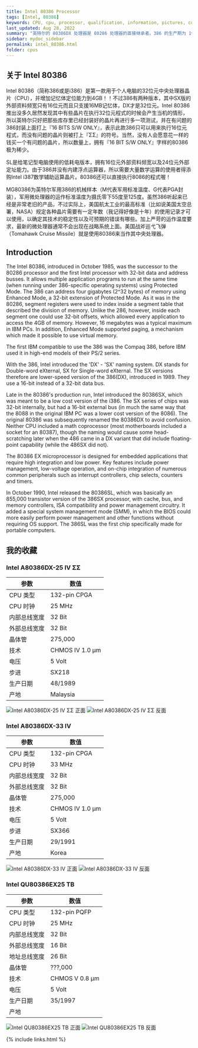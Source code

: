 ```yaml
---
title: Intel 80386 Processor
tags: [Intel, 80386]
keywords: CPU, cpu, processor, qualification, information, pictures, core, frequency, chip packaging, packaging, cpu info, x86, collection, amd, cyrix, harris, ibm, idt, iit, intel, motorola, nec, sgs, sgs-thomson, siemens, ST, signetics, mhs, ti, texas instruments, ulsi, umc, weitek, zilog, 808x, 8085, 8088, 8086, 80188, 80186, 80286, 286, 80386, 386, i386, Am386, 386sx, 386dx, 486, i486, 586, 486sx, 486dx, overdrive, 487, pentium, 586, 5x86, 386dlc, 386slc, 486dx2, mmx, ppro, pentium-pro, pro, athlon, duron, z80, dirk oppelt, dirk, oppelt, engineering, sample, samples
last_updated: Aug 28, 2022
summary: "英特尔的 80386DX 处理器是 80286 处理器的直接继承者。386 的生产期为 1985 年 10 月至 2007 年 9 月。借助386，英特尔终于转向了 32 位微架构，今天仍然可以在最新的 64 位处理器中找到这种架构。DX 处理器上市 3 年后，即 1988 年 6 月，i386SX 处理器开始销售。然而，具有 SX CPU 的计算机系统只有 16 位宽的外部数据总线和 24 位宽的地址总线，因此比具有相同时钟速度的 DX 系统要慢得多。另一方面，可以使用 SX 处理器构建用于办公区域的相对便宜的 PC。386处理器也由AMD、Chips & Technologies、Cyrix、IBM和德州仪器制造。"
sidebar: mydoc_sidebar
permalink: intel_80386.html
folder: cpus
---
```


## 关于 Intel 80386

Intel 80386（简称386或是i386）是第一款用于个人电脑的32位元中央处理器晶片（CPU），并增加记忆体定位能力到4GB！！不过386有两种版本，其中SX版的外部资料频宽只有16位元而且只支援16MB记忆体，DX才是32位元。Intel 80386推出没多久居然发现其中有些晶片在执行32位元程式的时候会产生当机的情形，所以英特尔只好把那些库存里已经封装好的晶片再进行多一项测试，并在有问题的386封装上面打上『16 BITS S/W ONLY』，表示此款386只可以用来执行16位元程式，而没有问题的晶片则被打上『ΣΣ』的符号。当然，没有人会愿意花一样的钱买一个有问题的晶片，所以数量上，拥有『16 BIT S/W ONLY』字样的80386极为稀少。

SL是给笔记型电脑使用的低耗电版本，拥有16位元外部资料频宽以及24位元外部定址能力。由于386并没有内建浮点运算器，所以需要大量数学运算的使用者得添购Intel i387数学辅助运算晶片。80386还可以直接执行8086的程式喔！ 

MG80386为英特尔军用386的机械样本（M代表军用标准温度、G代表PGA封装），军用微处理器的运作标准温度为摄氏零下55度至125度。虽然386听起来已经是非常老旧的产品，不过实际上，美国航太工业的最高标准（比如说美国太空总署，NASA）规定各种晶片需要有一定年数（我记得好像是十年）的使用记录才可以使用，以确定其技术的稳定性以及可预期的错误有哪些。加上严苛的运作温度要求，最新的微处理器通常不会出现在战略系统上面。美国战斧巡弋飞弹（Tomahawk Cruise Missile）就是使用80386来当作其中央处理器。

## Introduction

The Intel 80386, introduced in October 1985, was the successor to the 80286 processor and the first Intel processor with 32-bit data and address busses. It allows multiple application programs to run at the same time (when running under 386-specific operating systems) using Protected Mode. The 386 can address four gigabytes (2^32 bytes) of memory using Enhanced Mode, a 32-bit extension of Protected Mode. As it was in the 80286, segment registers were used to index inside a segment table that described the division of memory. Unlike the 286, however, inside each segment one could use 32-bit offsets, which allowed every application to access the 4GB of memory. However, 16 megabytes was a typical maximum in IBM PCs.
In addition, Enhanced Mode supported paging, a mechanism which made it possible to use virtual memory.
 
The first IBM compatible to use the 386 was the Compaq 386, before IBM used it in high-end models of their PS/2 series.
 
With the 386, Intel introduced the 'DX' - 'SX' naming system. DX stands for Double-word eXternal, SX for Single-word eXternal. The SX versions therefore are lower-speed version of the 386(DX), introduced in 1989. They use a 16-bit instead of a 32-bit data bus.

Late in the 80386's production run, Intel introduced the 80386SX, which was meant to be a low cost version of the i386. The SX series of chips was 32-bit internally, but had a 16-bit external bus (in much the same way that the 8088 in the original IBM PC was a lower cost version of the 8086). The original 80386 was subsequently renamed the 80386DX to avoid confusion. Neither CPU included a math coprocessor (most motherboards included a socket for an 80387), though the naming would cause some head-scratching later when the 486 came in a DX variant that did include floating-point capability (while the 486SX did not).

The 80386 EX microprocessor is designed for embedded applications that require high integration and low power. Key features include power management, low-voltage operation, and on-chip integration of numerous common peripherals such as interrupt controllers, chip selects, counters and timers.

In October 1990, Intel released the 80386SL, which was basically an 855,000 transistor version of the 386SX processor, with cache, bus, and memory controllers, ISA compatibility and power management circuitry. It added a special system management mode (SMM), in which the BIOS could more easily perform power management and other functions without requiring OS support. The 386SL was the first chip specifically made for portable computers.

## 我的收藏

### Intel A80386DX-25 IV ΣΣ

| 参数 | 数值 |
| ------ | ------ |
| CPU 类型 | 132-pin CPGA |
| CPU 时钟 | 25 MHz |
| 内部总线宽度 | 32 Bit |
| 外部总线宽度 | 32 Bit |
| 晶体管 | 275,000 |
| 技术 | CHMOS IV 1.0 µm |
| 电压 | 5 Volt |
| 步进 | SX218 |
| 生产日期 | 48/1989 |
| 产地 | Malaysia |

![Intel A80386DX-25 IV ΣΣ 正面](/images/cpus/Intel/Intel_A80386DX-25_IV_ΣΣ_1.jpg)
![Intel A80386DX-25 IV ΣΣ 反面](/images/cpus/Intel/Intel_A80386DX-25_IV_ΣΣ_2.jpg)

### Intel A80386DX-33 IV

| 参数 | 数值 |
| ------ | ------ |
| CPU 类型 | 132-pin CPGA |
| CPU 时钟 | 33 MHz |
| 内部总线宽度 | 32 Bit |
| 外部总线宽度 | 32 Bit |
| 晶体管 | 275,000 |
| 技术 | CHMOS IV 1.0 µm |
| 电压 | 5 Volt |
| 步进 | SX366 |
| 生产日期 | 29/1991 |
| 产地 | Korea |

![Intel A80386DX-33 IV 正面](/images/cpus/Intel/Intel_A80386DX-33_IV_1.jpg)
![Intel A80386DX-33 IV 反面](/images/cpus/Intel/Intel_A80386DX-33_IV_2.jpg)

### Intel QU80386EX25 TB

| 参数 | 数值 |
| ------ | ------ |
| CPU 类型 | 132-pin PQFP |
| CPU 时钟 | 25 MHz |
| 内部总线宽度 | 32 Bit |
| 外部总线宽度 | 16 Bit |
| 地址总线宽度 | 26 Bit |
| 晶体管 | ???,000 |
| 技术 | CHMOS V 0.8 µm |
| 电压 | 5 Volt |
| 生产日期 | 35/1997 |
| 产地 |  |

![Intel QU80386EX25 TB 正面](/images/cpus/Intel/Intel_QU80386EX25_TB_1.jpg)
![Intel QU80386EX25 TB 反面](/images/cpus/Intel/Intel_QU80386EX25_TB_2.jpg)

{% include links.html %}
